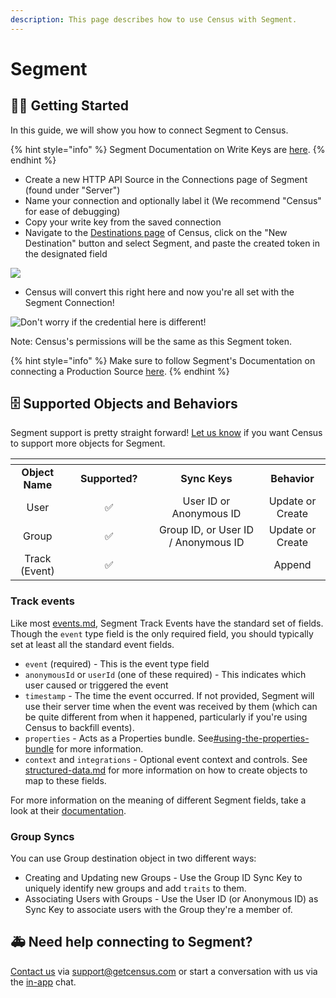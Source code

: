 ```yaml
---
description: This page describes how to use Census with Segment.
---
```


# Segment

## 🏃‍♀️ Getting Started

In this guide, we will show you how to connect Segment to Census.

{% hint style="info" %}
Segment Documentation on Write Keys are [here](https://segment.com/docs/connections/find-writekey/).
{% endhint %}

* Create a new HTTP API Source in the Connections page of Segment (found under "Server")
* Name your connection and optionally label it (We recommend "Census" for ease of debugging)
* Copy your write key from the saved connection
* Navigate to the [Destinations page](https://app.getcensus.com/destinations) of Census, click on the "New Destination" button and select Segment, and paste the created token in the designated field

![](<../.gitbook/assets/Screen Shot 2021-11-12 at 11.16.21 AM.png>)

* Census will convert this right here and now you're all set with the Segment Connection!

![Don't worry if the credential here is different!](<../.gitbook/assets/Screen Shot 2021-11-12 at 11.16.53 AM.png>)

Note: Census's permissions will be the same as this Segment token.&#x20;

{% hint style="info" %}
Make sure to follow Segment's Documentation on connecting a Production Source [here](https://segment.com/docs/unify/quickstart/#step-3-connect-production-sources).
{% endhint %}

## 🗄 Supported Objects and Behaviors

Segment support is pretty straight forward! [Let us know](mailto:support@getcensus.com) if you want Census to support more objects for Segment.

<table data-header-hidden><thead><tr><th align="center"></th><th width="126" align="center"></th><th align="center"></th><th align="center"></th></tr></thead><tbody><tr><td align="center"><strong>Object Name</strong></td><td align="center"><strong>Supported?</strong></td><td align="center"><strong>Sync Keys</strong></td><td align="center"><strong>Behavior</strong></td></tr><tr><td align="center">User</td><td align="center">✅</td><td align="center">User ID or Anonymous ID</td><td align="center">Update or Create</td></tr><tr><td align="center">Group</td><td align="center">✅</td><td align="center">Group ID, or User ID / Anonymous ID</td><td align="center">Update or Create</td></tr><tr><td align="center">Track (Event)</td><td align="center">✅</td><td align="center"></td><td align="center">Append</td></tr></tbody></table>

### Track events

Like most [events.md](../basics/data-defining/defining-source-data/events.md "mention"), Segment Track Events have the standard set of fields. Though the `event` type field is the only required field, you should typically set at least all the standard event fields.

* `event` (required) - This is the event type field
* `anonymousId` or `userId` (one of these required) - This indicates which user caused or triggered the event
* `timestamp` - The time the event occurred. If not provided, Segment will use their server time when the event was received by them (which can be quite different from when it happened, particularly if you're using Census to backfill events).
* `properties` - Acts as a Properties bundle. See[#using-the-properties-bundle](../basics/data-defining/defining-source-data/events.md#using-the-properties-bundle "mention") for more information.
* `context` and `integrations` - Optional event context and controls. See [structured-data.md](../basics/data-defining/defining-source-data/structured-data.md "mention") for more information on how to create objects to map to these fields.

For more information on the meaning of different Segment fields, take a look at their [documentation](https://segment.com/docs/connections/spec/track/).

### Group Syncs

You can use Group destination object in two different ways:

* Creating and Updating new Groups - Use the Group ID Sync Key to uniquely identify new groups and add `traits` to them.&#x20;
* Associating Users with Groups - Use the User ID (or Anonymous ID) as Sync Key to associate users with the Group they're a member of.&#x20;

## 🚑 Need help connecting to Segment?

[Contact us](mailto:support@getcensus.com) via support@getcensus.com or start a conversation with us via the [in-app](https://app.getcensus.com) chat.
